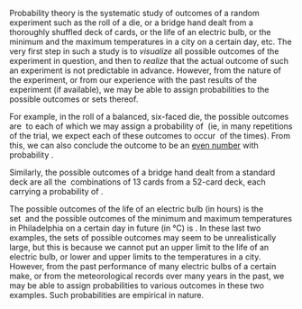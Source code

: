 Probability theory is the systematic study of outcomes of a random experiment such as the roll of a die, or a bridge hand dealt from a thoroughly shuffled deck of cards, or the life of an electric bulb, or the minimum and the maximum temperatures in a city on a certain day, etc. The very first step in such a study is to _visualize_ all possible outcomes of the experiment in question, and then to _realize_ that the actual outcome of such an experiment is not predictable in advance. However, from the nature of the experiment, or from our experience with the past results of the experiment (if available), we may be able to assign probabilities to the possible outcomes or sets thereof.

For example, in the roll of a balanced, six-faced die, the possible outcomes are  to each of which we may assign a probability of  (ie, in many repetitions of the trial, we expect each of these outcomes to occur  of the times). From this, we can also conclude the outcome to be an [even number](https://www.sciencedirect.com/topics/mathematics/even-number "Learn more about even number from ScienceDirect's AI-generated Topic Pages") with probability .

Similarly, the possible outcomes of a bridge hand dealt from a standard deck are all the  combinations of 13 cards from a 52-card deck, each carrying a probability of .

The possible outcomes of the life of an electric bulb (in hours) is the set  and the possible outcomes of the minimum and maximum temperatures in Philadelphia on a certain day in future (in °C) is . In these last two examples, the sets of possible outcomes may seem to be unrealistically large, but this is because we cannot put an upper limit to the life of an electric bulb, or lower and upper limits to the temperatures in a city. However, from the past performance of many electric bulbs of a certain make, or from the meteorological records over many years in the past, we may be able to assign probabilities to various outcomes in these two examples. Such probabilities are empirical in nature.